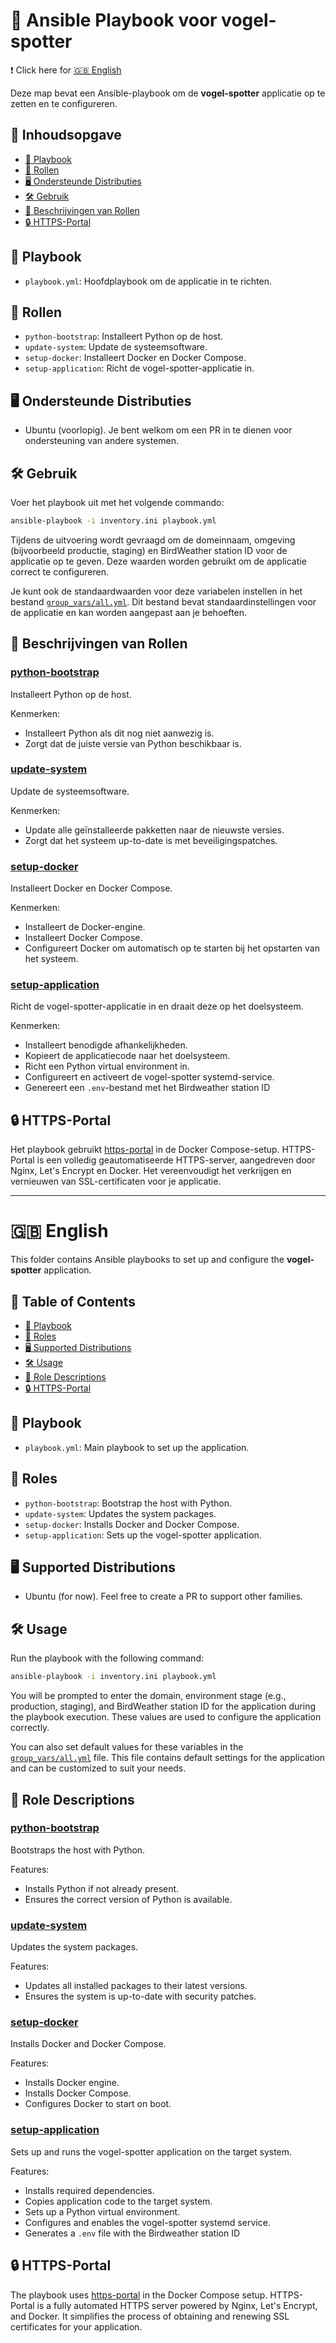 # 🦜 Ansible Playbook voor vogel-spotter

❗ Click here for [🇬🇧 English](#-english)

Deze map bevat een Ansible-playbook om de **vogel-spotter** applicatie op te zetten en te configureren.

## 📑 Inhoudsopgave

- [📘 Playbook](#-playbook)
- [📂 Rollen](#-rollen)
- [🖥️ Ondersteunde Distributies](#%EF%B8%8F-ondersteunde-distributies)
- [🛠️ Gebruik](#%EF%B8%8F-gebruik)
- [📜 Beschrijvingen van Rollen](#-beschrijvingen-van-rollen)
- [🔒 HTTPS-Portal](#-https-portal)

## 📘 Playbook

- `playbook.yml`: Hoofdplaybook om de applicatie in te richten.

## 📂 Rollen

- `python-bootstrap`: Installeert Python op de host.
- `update-system`: Update de systeemsoftware.
- `setup-docker`: Installeert Docker en Docker Compose.
- `setup-application`: Richt de vogel-spotter-applicatie in.

## 🖥️ Ondersteunde Distributies

- Ubuntu (voorlopig). Je bent welkom om een PR in te dienen voor ondersteuning van andere systemen.

## 🛠️ Gebruik

Voer het playbook uit met het volgende commando:

```bash
ansible-playbook -i inventory.ini playbook.yml
```

Tijdens de uitvoering wordt gevraagd om de domeinnaam, omgeving (bijvoorbeeld productie, staging) en BirdWeather station ID voor de applicatie op te geven. Deze waarden worden gebruikt om de applicatie correct te configureren.

Je kunt ook de standaardwaarden voor deze variabelen instellen in het bestand [`group_vars/all.yml`](group_vars/all.yml). Dit bestand bevat standaardinstellingen voor de applicatie en kan worden aangepast aan je behoeften.

## 📜 Beschrijvingen van Rollen

### [python-bootstrap](roles/python-bootstrap)

Installeert Python op de host.

Kenmerken:

- Installeert Python als dit nog niet aanwezig is.
- Zorgt dat de juiste versie van Python beschikbaar is.

### [update-system](roles/update-system)

Update de systeemsoftware.

Kenmerken:

- Update alle geïnstalleerde pakketten naar de nieuwste versies.
- Zorgt dat het systeem up-to-date is met beveiligingspatches.

### [setup-docker](roles/setup-docker)

Installeert Docker en Docker Compose.

Kenmerken:

- Installeert de Docker-engine.
- Installeert Docker Compose.
- Configureert Docker om automatisch op te starten bij het opstarten van het systeem.

### [setup-application](roles/setup-application)

Richt de vogel-spotter-applicatie in en draait deze op het doelsysteem.

Kenmerken:

- Installeert benodigde afhankelijkheden.
- Kopieert de applicatiecode naar het doelsysteem.
- Richt een Python virtual environment in.
- Configureert en activeert de vogel-spotter systemd-service.
- Genereert een `.env`-bestand met het Birdweather station ID

## 🔒 HTTPS-Portal

Het playbook gebruikt [https-portal](https://github.com/SteveLTN/https-portal) in de Docker Compose-setup. HTTPS-Portal is een volledig geautomatiseerde HTTPS-server, aangedreven door Nginx, Let's Encrypt en Docker. Het vereenvoudigt het verkrijgen en vernieuwen van SSL-certificaten voor je applicatie.

---

# 🇬🇧 English

This folder contains Ansible playbooks to set up and configure the **vogel-spotter** application.

## 📑 Table of Contents

- [📗 Playbook](#-playbook-1)
- [📂 Roles](#-roles)
- [🖥️ Supported Distributions](#%EF%B8%8F-supported-distributions)
- [🛠️ Usage](#%EF%B8%8F-usage)
- [📜 Role Descriptions](#-role-descriptions)
- [🔒 HTTPS-Portal](#-https-portal-1)

## 📗 Playbook

- `playbook.yml`: Main playbook to set up the application.

## 📂 Roles

- `python-bootstrap`: Bootstrap the host with Python.
- `update-system`: Updates the system packages.
- `setup-docker`: Installs Docker and Docker Compose.
- `setup-application`: Sets up the vogel-spotter application.

## 🖥️ Supported Distributions

- Ubuntu (for now). Feel free to create a PR to support other families.

## 🛠️ Usage

Run the playbook with the following command:

```bash
ansible-playbook -i inventory.ini playbook.yml
```

You will be prompted to enter the domain, environment stage (e.g., production, staging), and BirdWeather station ID for the application during the playbook execution. These values are used to configure the application correctly.

You can also set default values for these variables in the [`group_vars/all.yml`](group_vars/all.yml) file. This file contains default settings for the application and can be customized to suit your needs.

## 📜 Role Descriptions

### [python-bootstrap](roles/python-bootstrap)

Bootstraps the host with Python.

Features:

- Installs Python if not already present.
- Ensures the correct version of Python is available.

### [update-system](roles/update-system)

Updates the system packages.

Features:

- Updates all installed packages to their latest versions.
- Ensures the system is up-to-date with security patches.

### [setup-docker](roles/setup-docker)

Installs Docker and Docker Compose.

Features:

- Installs Docker engine.
- Installs Docker Compose.
- Configures Docker to start on boot.

### [setup-application](roles/setup-application)

Sets up and runs the vogel-spotter application on the target system.

Features:

- Installs required dependencies.
- Copies application code to the target system.
- Sets up a Python virtual environment.
- Configures and enables the vogel-spotter systemd service.
- Generates a `.env` file with the Birdweather station ID

## 🔒 HTTPS-Portal

The playbook uses [https-portal](https://github.com/SteveLTN/https-portal) in the Docker Compose setup. HTTPS-Portal is a fully automated HTTPS server powered by Nginx, Let's Encrypt, and Docker. It simplifies the process of obtaining and renewing SSL certificates for your application.
